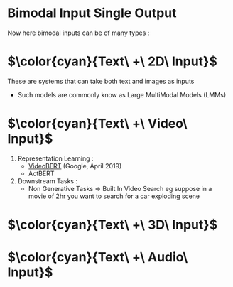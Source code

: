 # Bimodal Input Single Output

Now here bimodal inputs can be of many types : 



# $\color{cyan}{Text\ +\ 2D\ Input\}$

These are systems that can take both text and images as inputs
- Such models are commonly know as Large MultiModal Models (LMMs) 




# $\color{cyan}{Text\ +\ Video\ Input\}$
1. Representation Learning :
   - [VideoBERT](https://arxiv.org/abs/1904.01766) (Google, April 2019)
   - ActBERT
2. Downstream Tasks :
   - Non Generative Tasks => Built In Video Search eg suppose in a movie of 2hr you want to search for a car exploding scene



# $\color{cyan}{Text\ +\ 3D\ Input\}$




# $\color{cyan}{Text\ +\ Audio\ Input\}$


